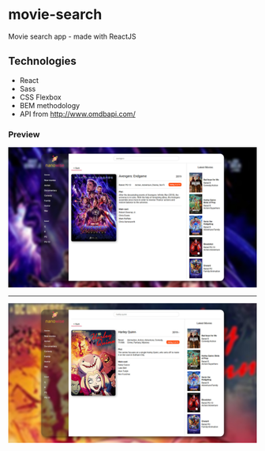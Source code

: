 # movie-search
Movie search app - made with ReactJS

## Technologies

- React
- Sass
- CSS Flexbox
- BEM methodology
- API from http://www.omdbapi.com/

### Preview

![alt text](https://github.com/stevandrej/movie-search/blob/master/img/preview-1.jpg "preview 1")

---

![alt text](https://github.com/stevandrej/movie-search/blob/master/img/preview-2.jpg "preview 2") 
